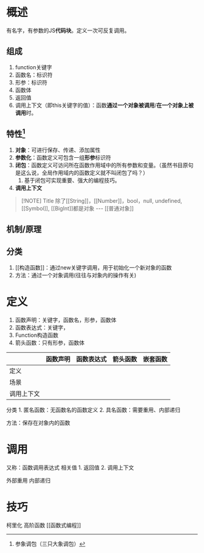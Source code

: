 
# 概述
有名字，有参数的JS**代码块**。定义一次可反复调用。
## 组成
1. function关键字
2. 函数名：标识符
3. 形参：标识符
4. 函数体
5. 返回值
6. 调用上下文（即this关键字的值）：函数**通过一个对象被调用**/**在一个对象上被调用**时。
## 特性[^1]
1. **对象**：可进行保存、传递、添加属性
2. **参数化**：函数定义可包含一组**形参**标识符
3. **闭包**：函数定义可访问所在函数作用域中的所有参数和变量。（虽然书目原句是这么说，全局作用域内的函数定义就不叫闭包了吗？）
	1. 基于闭包可实现重要、强大的编程技巧。
4. **调用上下文**
> [!NOTE] Title
> 除了[[String]]，[[Number]]，bool，null, undefined, [[Symbol]], [[BigInt]]都是对象 --- [[普通对象]] 
## 机制/原理
## 分类
1. [[构造函数]]：通过new关键字调用，用于初始化一个新对象的函数
2. 方法：通过一个对象调用(往往与对象内的操作有关)
# 定义

1. 函数声明：关键字，函数名，形参，函数体
2. 函数表达式：关键字，
3. Function构造函数
4. 箭头函数：只有形参，函数体

|  | 函数声明 | 函数表达式 | 箭头函数 | 嵌套函数 |
| --- | --- | --- | --- | --- |
| 定义 |  |  |  |  |
| 场景 |  |  |  |  |
| 调用上下文 |  |  |  |  |

分类
	1. 匿名函数：无函数名的函数定义
	2. 具名函数：需要重用、内部递归

方法：保存在对象内的函数
# 调用
又称：函数调用表达式
相关值
	1. 返回值
	2. 调用上下文

外部重用
内部递归
# 技巧
柯里化
高阶函数
[[函数式编程]] 


[^1]: 参象调包（三只大象调包）